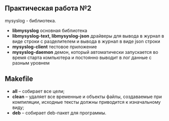 ## Практическая работа №2

mysyslog - библиотека.

- **libmysyslog** основная библиотека
- **libmysyslog-text, libmysyslog-json** драйверы для вывода в журнал в виде строки с разделителем и вывода в журнал в виде json строки
- **mysyslog-client** тестовое приложение
- **mysyslog-daemon** демон, который автоматически запускается во время старта компьютера и постоянно выводит в лог данные с разным уровнем

## Makefile

- **all** – собирает все цели;
- **clean** – удаляет все временные и объекты файлы, создаваемые при компиляции, исходные тексты должны приводится к изначальному виду;
- **deb** – собирает deb-пакет для программы.
